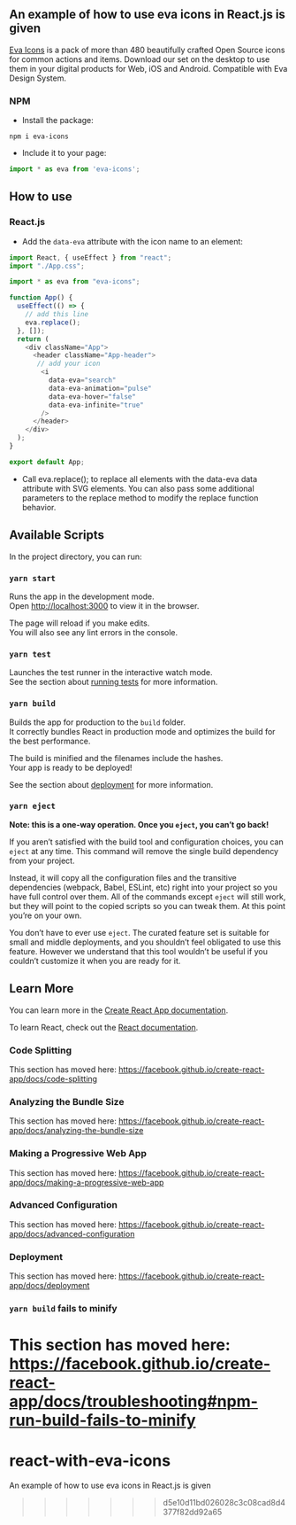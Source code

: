 ## An example of how to use eva icons in React.js is given
[Eva Icons](https://github.com/akveo/eva-icons) is a pack of more than 480 beautifully crafted Open Source icons for common actions and items.
Download our set on the desktop to use them in your digital products for Web, iOS and Android.
Compatible with Eva Design System.

### NPM

- Install the package:
```
npm i eva-icons
``` 

- Include it to your page:
```js
import * as eva from 'eva-icons';
```

## How to use

### React.js

- Add the `data-eva` attribute with the icon name to an element:

```js
import React, { useEffect } from "react";
import "./App.css";

import * as eva from "eva-icons";

function App() {
  useEffect(() => {
    // add this line
    eva.replace();
  }, []);
  return (
    <div className="App">
      <header className="App-header">
       // add your icon
        <i
          data-eva="search"
          data-eva-animation="pulse"
          data-eva-hover="false"
          data-eva-infinite="true"
        />
      </header>
    </div>
  );
}

export default App;
```
- Call eva.replace(); to replace all elements with the data-eva data attribute with SVG elements. You can also pass some additional parameters to the replace method to modify the replace function behavior.


## Available Scripts

In the project directory, you can run:

### `yarn start`

Runs the app in the development mode.<br />
Open [http://localhost:3000](http://localhost:3000) to view it in the browser.

The page will reload if you make edits.<br />
You will also see any lint errors in the console.

### `yarn test`

Launches the test runner in the interactive watch mode.<br />
See the section about [running tests](https://facebook.github.io/create-react-app/docs/running-tests) for more information.

### `yarn build`

Builds the app for production to the `build` folder.<br />
It correctly bundles React in production mode and optimizes the build for the best performance.

The build is minified and the filenames include the hashes.<br />
Your app is ready to be deployed!

See the section about [deployment](https://facebook.github.io/create-react-app/docs/deployment) for more information.

### `yarn eject`

**Note: this is a one-way operation. Once you `eject`, you can’t go back!**

If you aren’t satisfied with the build tool and configuration choices, you can `eject` at any time. This command will remove the single build dependency from your project.

Instead, it will copy all the configuration files and the transitive dependencies (webpack, Babel, ESLint, etc) right into your project so you have full control over them. All of the commands except `eject` will still work, but they will point to the copied scripts so you can tweak them. At this point you’re on your own.

You don’t have to ever use `eject`. The curated feature set is suitable for small and middle deployments, and you shouldn’t feel obligated to use this feature. However we understand that this tool wouldn’t be useful if you couldn’t customize it when you are ready for it.

## Learn More

You can learn more in the [Create React App documentation](https://facebook.github.io/create-react-app/docs/getting-started).

To learn React, check out the [React documentation](https://reactjs.org/).

### Code Splitting

This section has moved here: https://facebook.github.io/create-react-app/docs/code-splitting

### Analyzing the Bundle Size

This section has moved here: https://facebook.github.io/create-react-app/docs/analyzing-the-bundle-size

### Making a Progressive Web App

This section has moved here: https://facebook.github.io/create-react-app/docs/making-a-progressive-web-app

### Advanced Configuration

This section has moved here: https://facebook.github.io/create-react-app/docs/advanced-configuration

### Deployment

This section has moved here: https://facebook.github.io/create-react-app/docs/deployment

### `yarn build` fails to minify

This section has moved here: https://facebook.github.io/create-react-app/docs/troubleshooting#npm-run-build-fails-to-minify
=======
# react-with-eva-icons
An example of how to use eva icons in React.js is given
>>>>>>> d5e10d11bd026028c3c08cad8d4377f82dd92a65
